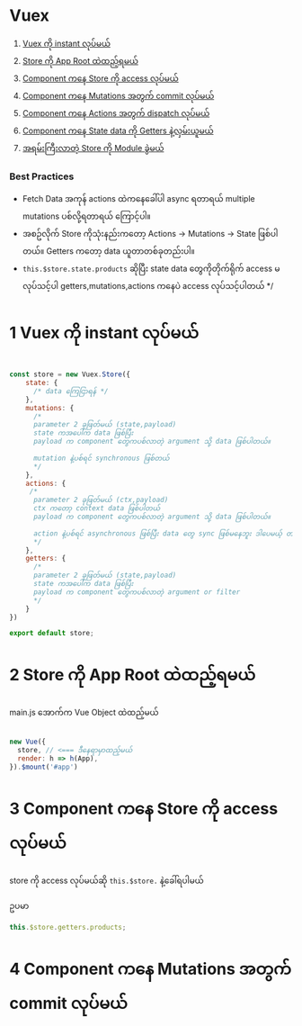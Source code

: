 
# Vuex

1. [Vuex ကို instant လုပ်မယ်](#vuex)
2. [Store ကို App Root ထဲထည့်ရမယ်](#addstore)
3. [Component ကနေ Store ကို access လုပ်မယ်](#accessstore)
4. [Component ကနေ Mutations အတွက် commit လုပ်မယ်](#mutations)
5. [Component ကနေ Actions အတွက် dispatch လုပ်မယ်](#actions)
6. [Component ကနေ State data ကို Getters နဲ့လှမ်းယူမယ်](#getters)
7. [အရမ်းကြီးလာတဲ့ Store ကို Module ခွဲမယ်](#modules)

### Best Practices

 - Fetch Data အကုန် actions ထဲကနေခေါ်ပါ async ရတာရယ် multiple mutations ပစ်လို့ရတာရယ် ကြောင့်ပါ။ 
 - အစဥ်လိုက် Store ကိုသုံးနည်းကတော့ Actions -> Mutations -> State ဖြစ်ပါတယ်။ Getters ကတော့ data ယူတာတစ်ခုတည်းပါ။ 
 - `this.$store.state.products` ဆိုပြီး state data တွေကိုတိုက်ရိုက် access မလုပ်သင့်ပါ getters,mutations,actions ကနေပဲ access လုပ်သင့်ပါတယ် */ 

# 1 Vuex ကို instant လုပ်မယ် <a name="vuex"></a>

```javascript

const store = new Vuex.Store({
    state: {
      /* data ကြေငြာရန် */
    },
    mutations: {
      /* 
      parameter 2 ခုဖြတ်မယ် (state,payload)
      state ကအပေါ်က data ဖြစ်ပြီး
      payload က component တွေကပစ်လာတဲ့ argument သို့ data ဖြစ်ပါတယ်။
 
      mutation နဲ့ပစ်ရင် synchronous ဖြစ်တယ်
      */
    },
    actions: {
     /* 
      parameter 2 ခုဖြတ်မယ် (ctx,payload)
      ctx ကတော့ context data ဖြစ်ပါတယ်
      payload က component တွေကပစ်လာတဲ့ argument သို့ data ဖြစ်ပါတယ်။
      
      action နဲ့ပစ်ရင် asynchronous ဖြစ်ပြီး data တွေ sync ဖြစ်မနေဘူး ဒါပေမယ့် တချိန်တည်းမှာပဲ multiple mutation လှမ််းပစ်လို့ရတယ်
      */
    },
    getters: {
      /* 
      parameter 2 ခုဖြတ်မယ် (state,payload)
      state ကအပေါ်က data ဖြစ်ပြီး
      payload က component တွေကပစ်လာတဲ့ argument or filter
      */
    }
})

export default store;

```


# 2 Store ကို App Root ထဲထည့်ရမယ် <a name="addstore"></a>

main.js အောက်က Vue Object ထဲထည့်မယ်

```javascript

new Vue({
  store, // <=== ဒီနေရာမှာထည့်မယ်
  render: h => h(App),
}).$mount('#app')

```
    
# 3 Component ကနေ Store ကို access လုပ်မယ် <a name="accessstore"></a>
    
store ကို access လုပ်မယ်ဆို `this.$store.` နဲ့ခေါ်ရပါမယ်

ဥပမာ

```javascript
this.$store.getters.products;
```

# 4 Component ကနေ Mutations အတွက် commit လုပ်မယ် <a name="mutation"></a>
    
